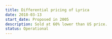 ```yaml
---
title: Differential pricing of Lyrica
date: 2018-03-13
start_date: Proposed in 2005
description: Sold at 60% lower than US price.
status: Operational
---
```

